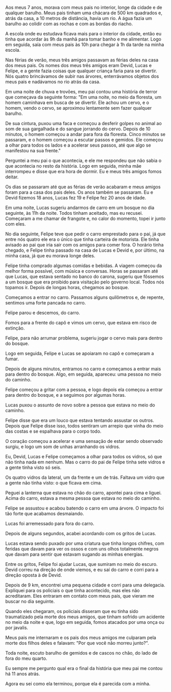  Aos meus 7 anos, morava com meus pais no interior, longe da cidade e de qualquer barulho. Meus pais tinham uma chácara de 500 km quadrados e, atrás da casa, a 10 metros de distância, havia um rio. A água fazia um barulho ao colidir com as rochas e com as bordas do riacho.

 A escola onde eu estudava ficava mais para o interior da cidade, então eu tinha que acordar às 9h da manhã para tomar banho e me alimentar. Logo em seguida, saía com meus pais às 10h para chegar à 1h da tarde na minha escola.

 Nas férias de verão, meus três amigos passavam as férias deles na casa dos meus pais. Os nomes dos meus três amigos eram Devid, Lucas e Felipe, e a gente fazia coisas que qualquer criança faria para se divertir. Nós quatro brincávamos de subir nas árvores, enterrávamos objetos dos meus pais e nadávamos no rio atrás da casa.

 Em uma noite de chuva e trovões, meu pai contou uma história de terror que começava da seguinte forma: "Em uma noite, no meio da floresta, um homem caminhava em busca de se divertir. Ele achou um cervo, e o homem, vendo o cervo, se aproximou lentamente sem fazer qualquer barulho.

 De sua cintura, puxou uma faca e começou a desferir golpes no animal ao som de sua gargalhada e do sangue jorrando do cervo. Depois de 10 minutos, o homem começou a andar para fora da floresta. Cinco minutos se passaram, e o homem começou a escutar passos e gemidos. Ele começou a olhar para todos os lados e a acelerar seus passos, até que algo se manifestou na sua frente."

 Perguntei a meu pai o que acontecia, e ele me respondeu que não sabia o que acontecia no resto da história. Logo em seguida, minha mãe interrompeu e disse que era hora de dormir. Eu e meus três amigos fomos deitar.

 Os dias se passaram até que as férias de verão acabaram e meus amigos foram para a casa dos pais deles. Os anos também se passaram. Eu e Devid fizemos 18 anos, Lucas fez 19 e Felipe fez 20 anos de idade.

 Em uma noite, Lucas sugeriu andarmos de carro em um bosque no dia seguinte, às 11h da noite. Todos tinham aceitado, mas eu recusei. Começaram a me chamar de frangote e, no calor do momento, topei ir junto com eles.

 No dia seguinte, Felipe teve que pedir o carro emprestado para o pai, já que entre nós quatro ele era o único que tinha carteira de motorista. Ele tinha avisado ao pai que iria sair com os amigos para comer fora. O horário tinha chegado, e Felipe tinha passado na casa de Lucas e Devid e, por último, na minha casa, já que eu morava longe deles.

 Felipe tinha comprado algumas comidas e bebidas. A viagem começou da melhor forma possível, com música e conversas. Horas se passaram até que Lucas, que estava sentado no banco do carona, sugeriu que fôssemos a um bosque que era proibido para visitação pelo governo local. Todos nós topamos ir. Depois de longas horas, chegamos ao bosque.

 Começamos a entrar no carro. Passamos alguns quilômetros e, de repente, sentimos uma forte pancada no carro. 

 Felipe parou e descemos, do carro. 

 Fomos para a frente do capô e vimos um cervo, que estava em risco de extinção. 

 Felipe, para não arrumar problema, sugeriu jogar o cervo mais para dentro do bosque.

 Logo em seguida, Felipe e Lucas se apoiaram no capô e começaram a fumar. 

 Depois de alguns minutos, entramos no carro e começamos a entrar mais para dentro do bosque. Algo, em seguida, apareceu: uma pessoa no meio do caminho.

 Felipe começou a gritar com a pessoa, e logo depois ela começou a entrar para dentro do bosque, e a seguimos por algumas horas.

 Lucas puxou o assunto de novo sobre a pessoa que estava no meio do caminho. 

 Felipe disse que era um louco que estava tentando assustar os outros. Depois que Felipe disse isso, todos sentiram um arrepio que vinha do meio das costas e se espalhava para o corpo todo. 

 O coração começou a acelerar e uma sensação de estar sendo observado surgiu, e logo um som de unhas arranhando os vidros.

Eu, Devid, Lucas e Felipe começamos a olhar para todos os vidros, só que não tinha nada em nenhum. Mas o carro do pai de Felipe tinha sete vidros e a gente tinha visto só seis. 

 Os quatro vidros da lateral, um da frente e um de trás. Faltava um vidro que a gente não tinha visto: o que ficava em cima.

Peguei a lanterna que estava no chão do carro, apontei para cima e liguei. Acima do carro, estava a mesma pessoa que estava no meio do caminho. 

 Felipe se assustou e acabou batendo o carro em uma árvore. O impacto foi tão forte que acabamos desmaiando.

 Lucas foi arremessado para fora do carro. 

 Depois de alguns segundos, acabei acordando com os gritos de Lucas. 

 Lucas estava sendo puxado por uma criatura que tinha longos chifres, com feridas que davam para ver os ossos e com uns olhos totalmente negros que davam para sentir que estavam sugando as minhas energias.

 Entre os gritos, Felipe foi ajudar Lucas, que sumiram no meio do escuro. Devid correu na direção de onde viemos, e eu saí do carro e corri para a direção oposta à de Devid. 
 
 Depois de 9 km, encontrei uma pequena cidade e corri para uma delegacia. Expliquei para os policiais o que tinha acontecido, mas eles não acreditaram. Eles entraram em contato com meus pais, que vieram me buscar no dia seguinte.

 Quando eles chegaram, os policiais disseram que eu tinha sido traumatizado pela morte dos meus amigos, que tinham sofrido um acidente no meio da noite e que, logo em seguida, fomos atacados por uma onça ou por javalis.

 Meus pais me internaram e os pais dos meus amigos me culparam pela morte dos filhos deles e falavam: "Por que você não morreu junto?". 

 Toda noite, escuto barulho de gemidos e de cascos no chão, do lado de fora do meu quarto.

 Eu sempre me pergunto qual era o final da história que meu pai me contou há 11 anos atrás. 

 Agora eu sei como ela terminou, porque ela é parecida com a minha.